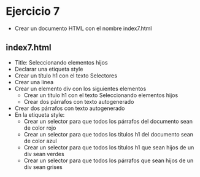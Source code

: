 # Ejercicio 7

* Crear un documento HTML con el nombre index7.html

## index7.html
* Title: Seleccionando elementos hijos
* Declarar una etiqueta style
* Crear un título h1 con el texto Selectores
* Crear una linea
* Crear un elemento div con los siguientes elementos
  * Crear un título h1 con el texto Seleccionando elementos hijos
  * Crear dos párrafos con texto autogenerado
* Crear dos párrafos con texto autogenerado
* En la etiqueta style:
  * Crear un selector para que todos los párrafos del documento sean de color rojo
  * Crear un selector para que todos los títulos h1 del documento sean de color azul
  * Crear un selector para que todos los títulos h1 que sean hijos de un div sean verdes
  * Crear un selector para que todos los párrafos que sean hijos de un div sean grises
